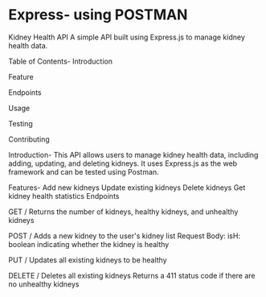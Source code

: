 # Express- using POSTMAN

Kidney Health API
A simple API built using Express.js to manage kidney health data.

Table of Contents-
Introduction

Feature

Endpoints

Usage

Testing

Contributing

Introduction-
This API allows users to manage kidney health data, including adding, updating, and deleting kidneys. It uses Express.js as the web framework and can be tested using Postman.

Features-
Add new kidneys
Update existing kidneys
Delete kidneys
Get kidney health statistics
Endpoints

GET /
Returns the number of kidneys, healthy kidneys, and unhealthy kidneys

POST /
Adds a new kidney to the user's kidney list
Request Body:
isH: boolean indicating whether the kidney is healthy

PUT /
Updates all existing kidneys to be healthy

DELETE /
Deletes all existing kidneys
Returns a 411 status code if there are no unhealthy kidneys
